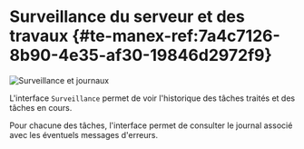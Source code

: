# Surveillance du serveur et des travaux {#te-manex-ref:7a4c7126-8b90-4e35-af30-19846d2972f9}

![Surveillance et journaux](exploitation-003.png "Surveillance et journaux")

L'interface `Surveillance` permet de voir l'historique des tâches traités et
des tâches en cours.

Pour chacune des tâches, l'interface permet de consulter le journal associé
avec les éventuels messages d'erreurs.


